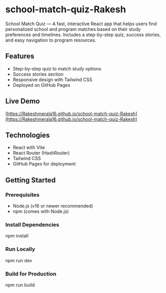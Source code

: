 # school-match-quiz-Rakesh
School Match Quiz — A fast, interactive React app that helps users find personalized school and program matches based on their study preferences and timelines. Includes a step-by-step quiz, success stories, and easy navigation to program resources.

## Features

- Step-by-step quiz to match study options
- Success stories section
- Responsive design with Tailwind CSS
- Deployed on GitHub Pages

## Live Demo

[https://Rakeshmerala16.github.io/school-match-quiz-Rakesh](https://Rakeshmerala16.github.io/school-match-quiz-Rakesh)

## Technologies

- React with Vite
- React Router (HashRouter)
- Tailwind CSS
- GitHub Pages for deployment

## Getting Started

### Prerequisites

- Node.js (v16 or newer recommended)
- npm (comes with Node.js)

### Install Dependencies
npm install
### Run Locally
npm run dev
### Build for Production
npm run build
